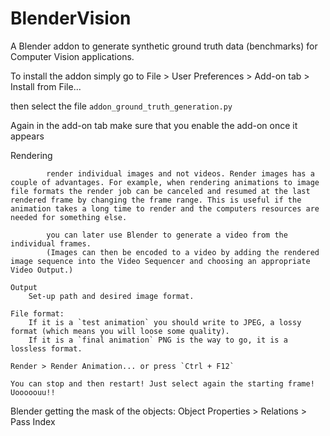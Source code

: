 # BlenderVision
A Blender addon to generate synthetic ground truth data (benchmarks) for Computer Vision applications.



To install the addon simply go to File > User Preferences > Add-on tab > Install from File...

then select the file `addon_ground_truth_generation.py`

Again in the add-on tab make sure that you enable the add-on once it appears



Rendering

            render individual images and not videos. Render images has a couple of advantages. For example, when rendering animations to image file formats the render job can be canceled and resumed at the last rendered frame by changing the frame range. This is useful if the animation takes a long time to render and the computers resources are needed for something else.

            you can later use Blender to generate a video from the individual frames.
            (Images can then be encoded to a video by adding the rendered image sequence into the Video Sequencer and choosing an appropriate Video Output.)

    Output
        Set-up path and desired image format.

    File format:
        If it is a `test animation` you should write to JPEG, a lossy format (which means you will loose some quality).
        If it is a `final animation` PNG is the way to go, it is a lossless format.

    Render > Render Animation... or press `Ctrl + F12`

    You can stop and then restart! Just select again the starting frame! Uooooouu!!



Blender getting the mask of the objects:
    Object Properties > Relations > Pass Index
